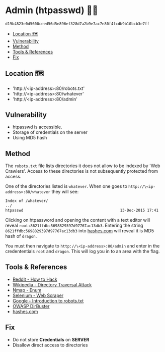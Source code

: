 # Admin (htpasswd) 👩‍💼 <!-- omit in toc -->

```txt
d19b4823e0d5600ceed56d5e896ef328d7a2b9e7ac7e80f4fcdb9b10bcb3e7ff
```

- [Location 🗺️](#location-️)
- [Vulnerability](#vulnerability)
- [Method](#method)
- [Tools & References](#tools--references)
- [Fix](#fix)

## Location 🗺️

- 'http://\<ip-address>:80/robots.txt'
- 'http://\<ip-address>:80/whatever'
- 'http://\<ip-address>:80/admin'

## Vulnerability

- htpasswd is accessible.
- Storage of credentials on the server
- Using MD5 hash

## Method

The `robots.txt` file lists directories it does not allow to be indexed by 'Web Crawlers'. Access to these directories is not subsequently protected from access.

One of the directories listed is `whatever`. When one goes to `http://\<ip-address>:80/whatever` they will see:

```html
Index of /whatever/
../
htpasswd                                           13-Dec-2015 17:41                  38
```

Clicking on htpassword and opening the content with a text editor will reveal `root:8621ffdbc5698829397d97767ac13db3`. Entering the string `8621ffdbc5698829397d97767ac13db3` into [hashes.com](https://hashes.com/en/decrypt/hash) will reveal it is MD5 hash of `dragon`.

You must then navigate to `http://\<ip-address>:80/admin` and enter in the credententials `root` and `dragon`. This will log you in to an area with the flag.

## Tools & References

- [Reddit - How to Hack](https://www.reddit.com/r/HowToHack/comments/2030df/find_hidden_files_on_a_website/)
- [Wikipedia - Directory Traversal Attack](https://en.wikipedia.org/wiki/Directory_traversal_attack)
- [Nmap - Enum](https://nmap.org/nsedoc/scripts/http-enum.html)
- [Selenium - Web Scraper](https://towardsdatascience.com/web-scraping-using-selenium-python-8a60f4cf40ab)
- [Google - Introduction to robots.txt](https://support.google.com/webmasters/answer/6062608?hl=en)
- [OWASP DirBuster](https://tools.kali.org/web-applications/dirbuster)
- [hashes.com](https://hashes.com/en/decrypt/hash)

## Fix

- Do not store **Credentials** on **SERVER**
- Disallow direct access to directories
